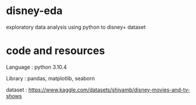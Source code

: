# disney-eda
exploratory data analysis using python to disney+ dataset

# code and resources
Language : python 3.10.4

Library : pandas, matplotlib, seaborn

dataset : https://www.kaggle.com/datasets/shivamb/disney-movies-and-tv-shows
